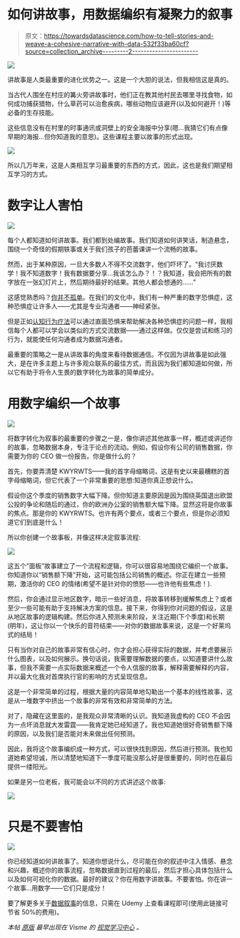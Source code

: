 # 如何讲故事，用数据编织有凝聚力的叙事

> 原文：<https://towardsdatascience.com/how-to-tell-stories-and-weave-a-cohesive-narrative-with-data-532f33ba60cf?source=collection_archive---------2----------------------->

![](img/650d670e0f2ea818236f83d82e26ea4e.png)

讲故事是人类最重要的进化优势之一。这是一个大胆的说法，但我相信这是真的。

当古代人围坐在村庄的篝火旁讲故事时，他们正在教其他村民去哪里寻找食物，如何成功捕获猎物，什么草药可以治愈疾病，哪些动物应该避开(以及如何避开！)等必备的生存技能。

这些信息没有在村里的时事通讯或洞壁上的安全海报中分享(嗯…我猜它们有点像早期的海报…但你知道我的意思)。这些课程主要以故事的形式出现。

![](img/9582bc8e50d2faf83118fd2612695d7f.png)

所以几万年来，这是人类相互学习最重要的东西的方式，因此，这也是我们期望相互学习的方式。

# 数字让人害怕

![](img/6870f475cf4dc131fd2010644752af9e.png)

每个人都知道如何讲故事。我们都到处编故事。我们知道如何讲笑话，制造悬念，围绕一个奇怪的假期轶事或关于我们孩子的芭蕾课讲一个流畅的故事。

然而，出于某种原因，一旦大多数人不得不交流数字，他们吓坏了。“我讨厌数学！我不知道数字！我有数据要分享…我该怎么办？！？我知道，我会把所有的数字放在一张幻灯片上，然后期待最好的结果。其他人都会想通的……”

这感觉熟悉吗？[你并不孤单](http://blogs.scientificamerican.com/degrees-of-freedom/we-hate-math-say-4-in-10-a-majority-of-americans/)。在我们的文化中，我们有一种严重的数字恐惧症，这种恐惧症让许多人——尤其是专业沟通者——神经紧张。

但是正如[认知行为疗法](http://psychcentral.com/lib/in-depth-cognitive-behavioral-therapy/)可以通过直面恐惧来帮助解决各种恐惧症的问题一样，我相信每个人都可以学会以类似的方式交流数据——通过这样做。仅仅是尝试和练习的行为，就能使任何沟通者成为数据沟通者。

最重要的策略之一是从讲故事的角度来看待数据通信。不仅因为讲故事是如此强大，是在许多主题上与许多观众联系的最佳方式，而且因为我们都知道如何做，所以它有助于将令人生畏的数字转化为故事的简单成分。

# 用数字编织一个故事

![](img/2c794f5f4c53b4dba7c853fd499c46ef.png)

将数字转化为叙事的最重要的步骤之一是，像你讲述其他故事一样，概述或讲述你的故事，忽略数据本身，专注于论点的流动。例如，假设你有公司的销售数据，你需要为你的 CEO 做一份报告。你是做什么的？

首先，你要弄清楚 KWYRWTS——我的首字母缩略词，这是有史以来最糟糕的首字母缩略词，但它代表了一个非常重要的思想:知道你真正想说什么。

假设你这个季度的销售数字大幅下降。但你知道主要原因是因为围绕英国退出欧盟公投的争论和随后的通过，你的欧洲办公室的销售额大幅下降。显然这将是你故事的焦点。那是你的 KWYRWTS。也许有两个要点，或者三个要点，但是你必须知道它们到底是什么！

所以你创建一个故事板，并像这样决定叙事流程:

![](img/ee4e8370b184517472e9166e67f98d29.png)

这五个“面板”故事建立了一个流程和逻辑，你可以很容易地围绕它编织一个故事。你知道你以“销售额下降”开始，这可能包括公司销售的概述。你正在建立一些预期，激活你的 CEO 的情绪(希望不是针对你的愤怒——也许他有些焦虑！).

然后，你会通过显示地区数字，暗示一些好消息，将故事转移到缓解焦虑上？或者至少一些可能有助于支持解决方案的信息。接下来，你得到你对问题的假设，这是从地区故事的逻辑构建。然后你进入预测未来阶段，关注近期(下个季度)和长期(明年)，这让你以一个快乐的音符结束——对你的数据故事来说，这是一个好莱坞式的结局！

只有当你对自己的故事非常有信心时，你才会担心获得实际的数据，并考虑要展示什么图表，以及如何展示。换句话说，我需要理解数据的要点，以知道要讲什么故事，但我不需要一点实际数据来概述一个令人信服的故事，解释需要解释的内容，并以最大化我对首席执行官的影响的方式呈现信息。

这是一个非常简单的过程，根据大量的内容简单地勾勒出一个基本的线性故事，这是从一堆数字中挤出一个故事的非常有效和非常简单的方法。

对了，隐藏在这里面的，是我观众非常清晰的认识。我知道我虚构的 CEO 不会因为一点坏消息就大发雷霆——我肯定她已经知道了。我也知道她很好奇销售额下降的原因，以及我们是否能对未来做出任何预测。

因此，我将这个故事编织成一种方式，可以很快找到原因，然后进行预测。我也知道她希望坦诚，所以清楚地知道下一季度可能没那么好是很重要的，同时也在最后提供一缕阳光。

如果是另一位老板，我可能会以不同的方式讲述这个故事:

![](img/0383fe7bf8369d4fceedaf3253971807.png)

# 只是不要害怕

![](img/13a0e98826eafbb77f0fc0f239513ae4.png)

你已经知道如何讲故事了。知道你想说什么，尽可能在你的叙述中注入情感、悬念和兴趣，概述你的故事流程，忽略数据直到过程的最后，然后才担心具体包括什么以及如何可视化你的数据。最好的建议？你在用数字讲故事。不要害怕。你在讲一个故事…用数字——它们只是成分！

要了解更多关于[数据叙事](http://rockthevizcomm.com/data-storytelling-udemy-for-communicators)的信息，只需在 Udemy 上查看课程即可(使用此链接可节省 50%的费用)。

*本帖* [*原版*](http://blog.visme.co/how-to-tell-stories-with-data/) *最早出现在 Visme 的* [*视觉学习中心*](http://blog.visme.co/) *。*